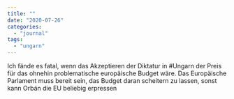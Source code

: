 ```yaml
---
title: ""
date: "2020-07-26"
categories: 
  - "journal"
tags: 
  - "ungarn"
---
```


Ich fände es fatal, wenn das Akzeptieren der Diktatur in #Ungarn der Preis für das ohnehin problematische europäische Budget wäre. Das Europäische Parlament muss bereit sein, das Budget daran scheitern zu lassen, sonst kann Orbán die EU beliebig erpressen

